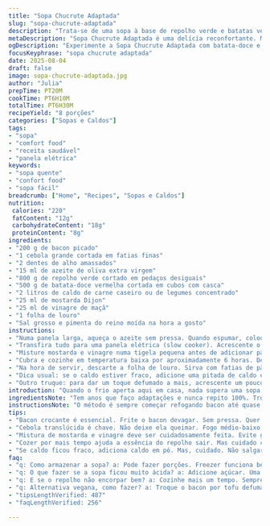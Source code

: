 ```yaml
---
title: "Sopa Chucrute Adaptada"
slug: "sopa-chucrute-adaptada"
description: "Trata-se de uma sopa à base de repolho verde e batatas vermelhas com bacon, ajustada para um cozimento rápido na panela elétrica, trocando alguns ingredientes clássicos para trazer um toque brasileirado. Sem lactose, sem glúten, com sabor marcante graças ao vinagre de maçã e mostarda tradicional, mistura aromática que evolui enquanto cozinha. A textura deve ficar cremosa, com batatas macias; o aroma é um convite, entre fumaça do bacon e ácido suave do vinagre."
metaDescription: "Sopa Chucrute Adaptada é uma delícia reconfortante. Mistura repolho verde e batata-doce com bacon. Acompanhe com pão rústico e experimente."
ogDescription: "Experimente a Sopa Chucrute Adaptada com batata-doce e bacon. Uma delícia aquecendo o coração em dias frios. Perfeita para jantar."
focusKeyphrase: "sopa chucrute adaptada"
date: 2025-08-04
draft: false
image: sopa-chucrute-adaptada.jpg
author: "Julia"
prepTime: PT20M
cookTime: PT6H10M
totalTime: PT6H30M
recipeYield: "8 porções"
categories: ["Sopas e Caldos"]
tags:
- "sopa"
- "comfort food"
- "receita saudável"
- "panela elétrica"
keywords:
- "sopa quente"
- "confort food"
- "sopa fácil"
breadcrumb: ["Home", "Recipes", "Sopas e Caldos"]
nutrition: 
 calories: "220"
 fatContent: "12g"
 carbohydrateContent: "18g"
 proteinContent: "8g"
ingredients:
- "200 g de bacon picado"
- "1 cebola grande cortada em fatias finas"
- "2 dentes de alho amassados"
- "15 ml de azeite de oliva extra virgem"
- "800 g de repolho verde cortado em pedaços desiguais"
- "500 g de batata-doce vermelha cortada em cubos com casca"
- "2 litros de caldo de carne caseiro ou de legumes concentrado"
- "25 ml de mostarda Dijon"
- "25 ml de vinagre de maçã"
- "1 folha de louro"
- "Sal grosso e pimenta do reino moída na hora a gosto"
instructions:
- "Numa panela larga, aqueça o azeite sem pressa. Quando espumar, coloque o bacon para fritar até soltar gordura e ficar levemente crocante, mexendo para não queimar. Daí jogue a cebola e o alho, refogue até ficar translúcido, sem dourar demais porque amargaria a sopa."
- "Transfira tudo para uma panela elétrica (slow cooker). Acrescente o repolho, batata-doce, o louro. Derrame o caldo quente com cuidado para não lavar os ingredientes."
- "Misture mostarda e vinagre numa tigela pequena antes de adicionar para evitar grumos. Jogue essa mistura também dentro da panela e mexa suavemente. Ajuste sal e pimenta atualmente, porque a pancada de sabor se confirma após cozimento."
- "Cubra e cozinhe em temperatura baixa por aproximadamente 6 horas. De vez em quando, quando possível, use uma colher funda para tentar perceber se batatas já estão macias; toque visual: repolho deve estar esbranquiçado e mole. Se o caldo estiver muito líquido, retire a tampa nos últimos 30 minutos para reduzir e engrossar com sabor."
- "Na hora de servir, descarte a folha de louro. Sirva com fatias de pão rústico, de preferência forno a lenha, ou acompanhada de linguiça calabresa fatiada e frita na chapa, para um toque brasileiro."
- "Dica usual: se o caldo estiver fraco, adicione uma pitada de caldo em pó ou um cubinho dissolvido, mas cuidado para não salgar demais."
- "Outro truque: para dar um toque defumado a mais, acrescente um pouco de páprica defumada no refogado antes do bacon."
introduction: "Quando o frio aperta aqui em casa, nada supera uma sopa quente, encorpada, que abrace. Experimentei versões do famoso prato franco-alemão que une o famoso chucrute com batatas, ajustei ingredientes pra algo menos pesado, com batata-doce no lugar das comuns. A batata tradicional às vezes pesa demais pro jantar e vira uma papa desinteressante. Ao longo das vezes, percebi que o segredo tá em manejar o repolho na panela – quanto mais lento, mais o sabor se funde ao caldo, mas sem perder textura demais; esse meio termo entre crocante e derretido deixa a sopa viva. Também troquei o clássico vinagre branco por vinagre de maçã, menos agressivo e que equilibra o doce da batata-doce e o salgado do bacon, que por sua vez tem que ficar no ponto certo pra não virar gordura em excesso. A mostarda Dijon traz a acidez suave importante; feita a antiga com grãos se torna âncora do sabor. Serve com pão rústico, preferivelmente artesanal, pra dar crocância no fim."
ingredientsNote: "Tem anos que faço adaptações e nunca repito 100%. Troco batata inglesa por batata-doce, adiciono louro pra aroma, o que foi novidade que trouxe vida ao caldo. Usar caldo caseiro é fundamental, ajuda a domar o repolho forte. O bacon deve ser de boa procedência, corte grosso, porque rende gordura e sabor. Para veganizar, substitua bacon por pedaços de tofu defumado, caldo por legumes e retire a mostarda, que tem ponto ácido que alguns não gostam. A cebola não pode queimar, sempre começar em fogo médio-baixo, mexendo até ficar translúcida, porque a queima amarga a sopa inteira. O vinagre de maçã nesse caso é campeão; caso não tenha, vinagre de vinho branco menos comum funciona, já o vinagre clássico branco é ácido demais. Essa textura entre ligeiramente crocante do repolho e a maciez das batatas salvaram todas as versões feitas."
instructionsNote: "O método é sempre começar refogando bacon até quase crocante, porque gordura e sabor que se soltam vêm daí. Misturar os ingredientes com cuidado evita empastamento. A lama do fundo da panela é onde o sabor tá, não raspe a fundo ao mexer senão a sopa vira biscuit. Além disso, o tempo pode variar conforme a panela. Prefira sempre abrir a tampa próximo do fim do tempo; abrir cedo faz soltar calor e adiar cozimento. Se quiser acelerar, cozinhe por 1 hora na panela comum, mas o resultado vai perder a delicadeza da transformação lenta – que é chave aqui. Testar o ponto dos legumes pela textura com garfo é chave; o repolho tem que estar macio, mas ainda preservar pontos de firmeza – senão vira purê, sem graça. No fim, deixar a sopa descansar fora do fogo cinco minutos para aparar sabor é truque que aprendi com a avó. Para esquentar depois, reaqueça devagar para que o sabor não evapore."
tips:
- "Bacon crocante é essencial. Frite o bacon devagar. Sem pressa. Quer gordura saborosa, mas não queime. O cheiro é maravilhoso, bem como a cor dourada."
- "Cebola translúcida é chave. Não deixe ela queimar. Fogo médio-baixo é o ideal. Coloque na panela só após o bacon. O sabor vai se intensificar."
- "Mistura de mostarda e vinagre deve ser cuidadosamente feita. Evite grumos. Mistura homogênea é preciosa. Essa é a acidez que equilibra tudo. Perfeita."
- "Cozer por mais tempo ajuda a essência do repolho sair. Mas cuidado com a textura. Tem que manter firmeza. Repolho mole demais é chato, sem graça. Sopa vira purê."
- "Se caldo ficou fraco, adiciona caldo em pó. Mas, cuidado. Não salgar demais. Menos é mais. Sabor e sal devem estar em harmonia e não brigando."
faq:
- "q: Como armazenar a sopa? a: Pode fazer porções. Freezer funciona bem. Mas evite deixar mais de uma semana. Aquecer devagar é o segredo."
- "q: O que fazer se a sopa ficou muito ácida? a: Adicione açúcar. Uma colher pequena. Pode equilibrar bem o sabor. Tente também mais batata-doce."
- "q: E se o repolho não encorpar bem? a: Cozinhe mais um tempo. Sempre observe a textura. Às vezes, só precisa de um pouco mais de atenção."
- "q: Alternativa vegana, como fazer? a: Troque o bacon por tofu defumado. E use caldo de legumes. Retire a mostarda se o sabor não agradar."
- "tipsLengthVerified: 487"
- "faqLengthVerified: 256"

---
```

